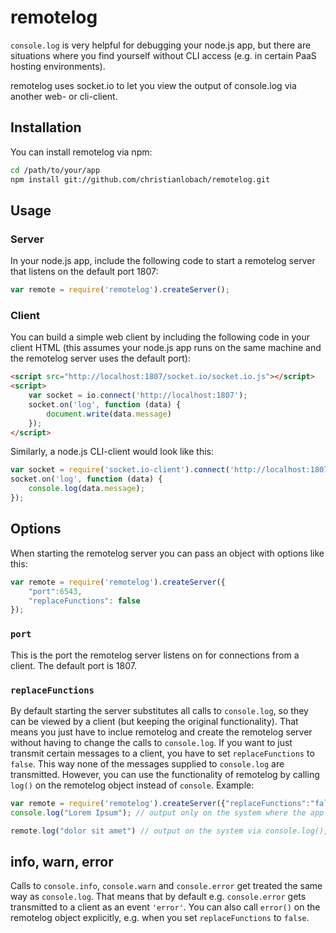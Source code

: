 # remotelog


`console.log` is very helpful for debugging your node.js app, but there are situations where you find yourself without CLI access (e.g. in certain PaaS hosting environments).

remotelog uses socket.io to let you view the output of console.log via another web- or cli-client.

## Installation
You can install remotelog via npm:
```bash
cd /path/to/your/app
npm install git://github.com/christianlobach/remotelog.git
```


## Usage
### Server

In your node.js app, include the following code to start a remotelog server that listens on the default port 1807:
```js
var remote = require('remotelog').createServer();
``` 
### Client
    
You can build a simple web client by including the following code in your client HTML (this assumes your node.js app runs on the same machine and the remotelog server uses the default port):

```html
<script src="http://localhost:1807/socket.io/socket.io.js"></script>
<script>
    var socket = io.connect('http://localhost:1807');
    socket.on('log', function (data) {
        document.write(data.message)
    });
</script>
```

Similarly, a node.js CLI-client would look like this:
```js
var socket = require('socket.io-client').connect('http://localhost:1807');
socket.on('log', function (data) {
    console.log(data.message);
});
```
## Options
When starting the remotelog server you can pass an object with options like this:
```js
var remote = require('remotelog').createServer({
    "port":6543,
    "replaceFunctions": false
});
```
### `port`
This is the port the remotelog server listens on for connections from a client. The default port is 1807.

### `replaceFunctions`
By default starting the server substitutes all calls to `console.log`, so they can be viewed by a client (but keeping the original functionality). That means you just have to inclue remotelog and create the remotelog server without having to change the calls to `console.log`.
If you want to just transmit certain messages to a client, you have to set `replaceFunctions` to `false`. This way none of the messages supplied to `console.log` are transmitted. However, you can use the functionality of remotelog by calling `log()` on the remotelog object instead of `console`. Example:

```js
var remote = require('remotelog').createServer({"replaceFunctions":"false"});
console.log("Lorem Ipsum"); // output only on the system where the app runs

remote.log("dolor sit amet") // output on the system via console.log(), as well as on the connected client

```

## info, warn, error
Calls to `console.info`, `console.warn` and `console.error` get treated the same way as `console.log`. That means that by default e.g. `console.error` gets transmitted to a client as an event `'error'`. You can also call `error()` on the remotelog object explicitly, e.g. when you set `replaceFunctions` to `false`.


